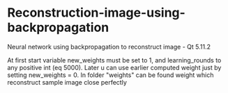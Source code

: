 # Reconstruction-image-using-backpropagation
Neural network using backpropagation to reconstruct image - Qt 5.11.2

At first start variable new_weights must be set to 1, and learning_rounds to any positive int (eq 5000). 
Later u can use earlier computed weight just by setting new_weights = 0.
In folder "weights" can be found weight which reconstruct sample image close perfectly

